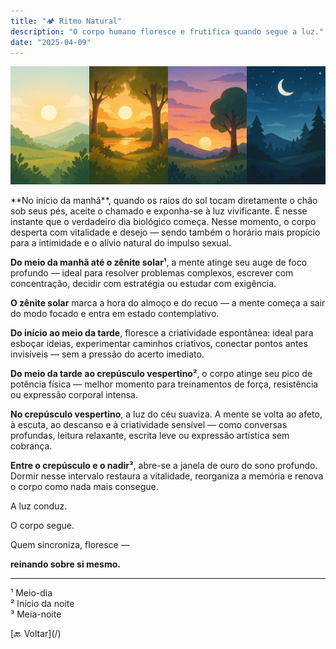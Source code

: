 ```yaml
---
title: "🏕️ Ritmo Natural"
description: "O corpo humano floresce e frutifica quando segue a luz."
date: "2025-04-09"
---
```


![[Fonte: ChatGPT/OpenAI]](/assets/images/natural-rhythm.webp "As quatro fases do dia")

<section class="section">
**No início da manhã**, quando os raios do sol tocam diretamente o chão sob seus pés, aceite o chamado e exponha-se à luz vivificante. É nesse instante que o verdadeiro dia biológico começa. Nesse momento, o corpo desperta com vitalidade e desejo — sendo também o horário mais propício para a intimidade e o alívio natural do impulso sexual.

**Do meio da manhã até o zênite solar<span class="text-small">¹</span>**, a mente atinge seu auge de foco profundo — ideal para resolver problemas complexos, escrever com concentração, decidir com estratégia ou estudar com exigência.

**O zênite solar** marca a hora do almoço e do recuo — a mente começa a sair do modo focado e entra em estado contemplativo.

**Do início ao meio da tarde**, floresce a criatividade espontânea: ideal para esboçar ideias, experimentar caminhos criativos, conectar pontos antes invisíveis — sem a pressão do acerto imediato.

**Do meio da tarde ao crepúsculo vespertino<span class="text-small">²</span>**, o corpo atinge seu pico de potência física — melhor momento para treinamentos de força, resistência ou expressão corporal intensa.

**No crepúsculo vespertino**, a luz do céu suaviza. A mente se volta ao afeto, à escuta, ao descanso e à criatividade sensível — como conversas profundas, leitura relaxante, escrita leve ou expressão artística sem cobrança.

**Entre o crepúsculo e o nadir<span class="text-small">³</span>**, abre-se a janela de ouro do sono profundo. Dormir nesse intervalo restaura a vitalidade, reorganiza a memória e renova o corpo como nada mais consegue.

A luz conduz.

O corpo segue.

Quem sincroniza, floresce —

**reinando sobre si mesmo.**

<hr />

<span class="text-small">¹ Meio-dia</span>  
<span class="text-small">² Início da noite</span>  
<span class="text-small">³ Meia-noite</span>
</section>

<section class="section text-center">[🔙 Voltar](/)</section>
